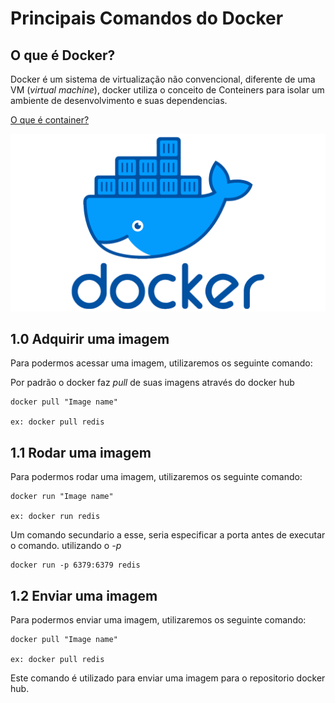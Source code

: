 # Principais Comandos do Docker

## O que é Docker?
Docker é um sistema de virtualização não convencional, diferente de uma VM (_virtual machine_), docker utiliza o conceito de Conteiners para isolar um ambiente de desenvolvimento e suas dependencias.  

[O que é container?]("https://www.alura.com.br/artigos/comecando-com-docker?gclid=CjwKCAjw-rOaBhA9EiwAUkLV4n74X9KVsgiQ3_oKylhYbcoFbw_jjs0DP1ybj6L6BlFnmgA7X8-5dhoC-XgQAvD_BwE")

![LogoDocker](../assets/img/DockerLogo.png)

## 1.0 Adquirir uma imagem
Para podermos acessar uma imagem, utilizaremos os seguinte comando:  

Por padrão o docker faz _pull_ de suas imagens através do docker hub

```docker
docker pull "Image name"

ex: docker pull redis
```

## 1.1 Rodar uma imagem
Para podermos rodar uma imagem, utilizaremos os seguinte comando:  

```docker
docker run "Image name"

ex: docker run redis
```

Um comando secundario a esse, seria especificar a porta antes de executar o comando. utilizando o *_-p_*

```docker
docker run -p 6379:6379 redis
```

## 1.2 Enviar uma imagem
Para podermos enviar uma imagem, utilizaremos os seguinte comando:  

```docker
docker pull "Image name"

ex: docker pull redis
```

Este comando é utilizado para enviar uma imagem para o repositorio docker hub.